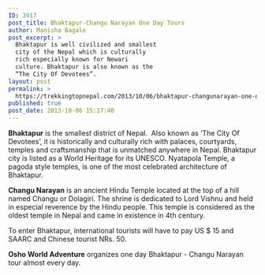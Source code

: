 ```yaml
---
ID: 3917
post_title: Bhaktapur-Changu Narayan One Day Tours
author: Manisha Bagale
post_excerpt: >
  Bhaktapur is well civilized and smallest
  city of the Nepal which is culturally
  rich especially known for Newari
  culture. Bhaktapur is also known as the
  “The City Of Devotees”.
layout: post
permalink: >
  https://trekkingtopnepal.com/2013/10/06/bhaktapur-changunarayan-one-day-tours/
published: true
post_date: 2013-10-06 15:17:40
---
```

<strong>Bhaktapur</strong> is the smallest district of Nepal.  Also known as ‘The City Of Devotees’, it is historically and culturally rich with palaces, courtyards, temples and craftsmanship that is unmatched anywhere in Nepal. Bhaktapur city is listed as a World Heritage for its UNESCO. Nyatapola Temple, a pagoda style temples, is one of the most celebrated architecture of Bhaktapur.

<strong>Changu Narayan</strong> is an ancient Hindu Temple located at the top of a hill named Changu or Dolagiri. The shrine is dedicated to Lord Vishnu and held in especial reverence by the Hindu people. This temple is considered as the oldest temple in Nepal and came in existence in 4th century.

To enter Bhaktapur, international tourists will have to pay US $ 15 and SAARC and Chinese tourist NRs. 50.

<strong>Osho World Adventure</strong> organizes one day Bhaktapur - Changu Narayan tour almost every day.